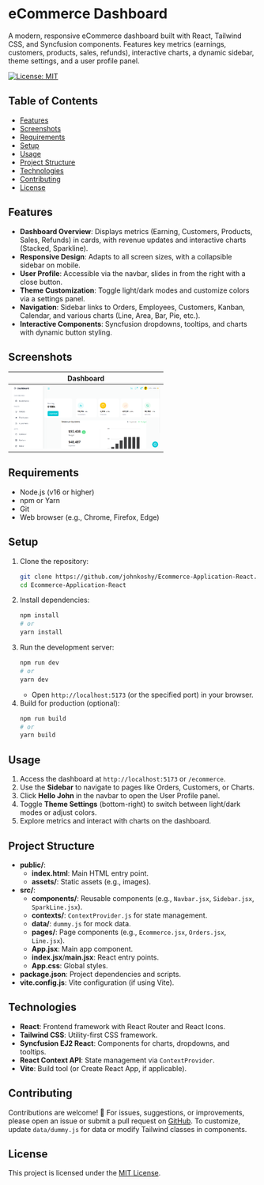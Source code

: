 # eCommerce Dashboard

A modern, responsive eCommerce dashboard built with React, Tailwind CSS, and Syncfusion components. Features key metrics (earnings, customers, products, sales, refunds), interactive charts, a dynamic sidebar, theme settings, and a user profile panel.

[![License: MIT](https://img.shields.io/badge/License-MIT-blue.svg)](https://opensource.org/licenses/MIT)

## Table of Contents
- [Features](#features)
- [Screenshots](#screenshots)
- [Requirements](#requirements)
- [Setup](#setup)
- [Usage](#usage)
- [Project Structure](#project_structure)
- [Technologies](#technologies)
- [Contributing](#contributing)
- [License](#license)

## Features
- **Dashboard Overview**: Displays metrics (Earning, Customers, Products, Sales, Refunds) in cards, with revenue updates and interactive charts (Stacked, Sparkline).
- **Responsive Design**: Adapts to all screen sizes, with a collapsible sidebar on mobile.
- **User Profile**: Accessible via the navbar, slides in from the right with a close button.
- **Theme Customization**: Toggle light/dark modes and customize colors via a settings panel.
- **Navigation**: Sidebar links to Orders, Employees, Customers, Kanban, Calendar, and various charts (Line, Area, Bar, Pie, etc.).
- **Interactive Components**: Syncfusion dropdowns, tooltips, and charts with dynamic button styling.

## Screenshots
| Dashboard |
|-----------|
| <img src="public/screenshot.png" alt="Dashboard" width="300"/> |

## Requirements
- Node.js (v16 or higher)
- npm or Yarn
- Git
- Web browser (e.g., Chrome, Firefox, Edge)

## Setup
1. Clone the repository:
   ```bash
   git clone https://github.com/johnkoshy/Ecommerce-Application-React.git
   cd Ecommerce-Application-React
   ```
2. Install dependencies:
   ```bash
   npm install
   # or
   yarn install
   ```
3. Run the development server:
   ```bash
   npm run dev
   # or
   yarn dev
   ```
   - Open `http://localhost:5173` (or the specified port) in your browser.
4. Build for production (optional):
   ```bash
   npm run build
   # or
   yarn build
   ```

## Usage
1. Access the dashboard at `http://localhost:5173` or `/ecommerce`.
2. Use the **Sidebar** to navigate to pages like Orders, Customers, or Charts.
3. Click **Hello John** in the navbar to open the User Profile panel.
4. Toggle **Theme Settings** (bottom-right) to switch between light/dark modes or adjust colors.
5. Explore metrics and interact with charts on the dashboard.

## Project Structure
- **public/**:
  - **index.html**: Main HTML entry point.
  - **assets/**: Static assets (e.g., images).
- **src/**:
  - **components/**: Reusable components (e.g., `Navbar.jsx`, `Sidebar.jsx`, `SparkLine.jsx`).
  - **contexts/**: `ContextProvider.js` for state management.
  - **data/**: `dummy.js` for mock data.
  - **pages/**: Page components (e.g., `Ecommerce.jsx`, `Orders.jsx`, `Line.jsx`).
  - **App.jsx**: Main app component.
  - **index.jsx**/**main.jsx**: React entry points.
  - **App.css**: Global styles.
- **package.json**: Project dependencies and scripts.
- **vite.config.js**: Vite configuration (if using Vite).

## Technologies
- **React**: Frontend framework with React Router and React Icons.
- **Tailwind CSS**: Utility-first CSS framework.
- **Syncfusion EJ2 React**: Components for charts, dropdowns, and tooltips.
- **React Context API**: State management via `ContextProvider`.
- **Vite**: Build tool (or Create React App, if applicable).

## Contributing
Contributions are welcome! 🎉 For issues, suggestions, or improvements, please open an issue or submit a pull request on [GitHub](https://github.com/johnkoshy/Ecommerce-Application-React/issues). To customize, update `data/dummy.js` for data or modify Tailwind classes in components.

## License
This project is licensed under the [MIT License](LICENSE).